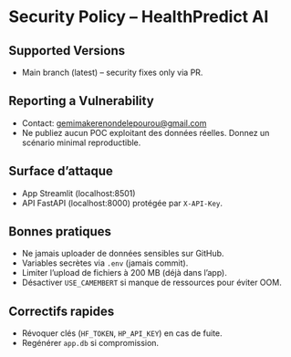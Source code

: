 # Security Policy – HealthPredict AI

## Supported Versions
- Main branch (latest) – security fixes only via PR.

## Reporting a Vulnerability
- Contact: gemimakerenondelepourou@gmail.com
- Ne publiez aucun POC exploitant des données réelles. Donnez un scénario minimal reproductible.

## Surface d’attaque
- App Streamlit (localhost:8501)
- API FastAPI (localhost:8000) protégée par `X-API-Key`.

## Bonnes pratiques
- Ne jamais uploader de données sensibles sur GitHub.
- Variables secrètes via `.env` (jamais commit).
- Limiter l’upload de fichiers à 200 MB (déjà dans l’app).
- Désactiver `USE_CAMEMBERT` si manque de ressources pour éviter OOM.

## Correctifs rapides
- Révoquer clés (`HF_TOKEN`, `HP_API_KEY`) en cas de fuite.
- Regénérer `app.db` si compromission.
